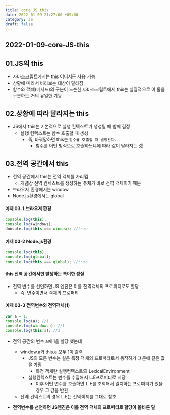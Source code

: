 ```yaml
---
title: core JS this
date: 2022-01-09 21:27:00 +09:00
category: JS
draft: false
---
```


## 2022-01-09-core-JS-this

## 01.JS의 this

- 자바스크립트에서는 this 어디서든 사용 가능
- 상황에 따라서 바라보는 대상이 달라짐
- 함수와 객체(메서드)의 구분이 느슨한 자바스크립트에서 this는 실질적으로 이 둘을 구분하는 거의 유일한 기능

## 02.상황에 따라 달라지는 this

- JS에서 this는 기본적으로 실행 컨텍스트가 생성될 때 함께 결정
  - 실행 컨텍스트는 함수 호출할 때 생성
    - 즉, 바꿔말하면 this는 `함수를 호출할 때 결정된다.`
      - 함수를 어떤 방식으로 호출하느냐에 따라 값이 달라지는 것

## 03.전역 공간에서 this

- 전역 공간에서 this는 전역 객체를 가리킴
  - 개념상 전역 컨텍스트를 생성하는 주체가 바로 전역 객체이기 때문
- 브라우저 환경에서는 window
- Node.js환경에서는 global

#### 예제 03-1 브라우저 환경

```js
console.log(this);
console.log(windows);
donsole.log(this === window); //true
```

#### 예제 03-2 Node.js환경

```js
console.log(this);
console.log(global);
console.log(this === global); //true
```

#### this 전역 공간에서만 발생하는 특이한 성질

- 전역 변수를 선언하면 JS 엔진은 이를 전역객체의 프로퍼티로도 할당
  - 즉, 변수이면서 객체의 프로퍼티

#### 예제 03-3 전역변수와 전역객체(1)

```js
var a = 1; 
console.log(a); //1
console.log(window.a); //1
console.log(this.a); //1
```

- 전역 공간의 변수 a에 1을 할당 했는데 
  - window.a와 this.a 모두 1이 출력
    - JS의 모든 변수는 실은 특정 객체의 프로퍼티로서 동작하기 떄문에 같은 값을 가짐
      - 특정 객체란 실행컨텍스트의 LexicalEnvironment
    - 실행컨텍스트는 변수를 수집해서 L.E프로퍼티로 저장
      - 이후 어떤 변수를 호출하면 L.E를 조회해서 일치하는 프로퍼티가 있을 경우 그 값을 반환
  - 전역 컨텍스트의 경우 L.E는 전역객체를 그대로 참조

- **전역변수를 선언하면 JS엔진은 이를 전역 객체의 프로퍼티로 할당이 올바른 말**